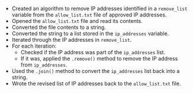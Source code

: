 - Created an algorithm to remove IP addresses identified in a `remove_list` variable from the `allow_list.txt` file of approved IP addresses.
- Opened the `allow_list.txt` file and read its contents.
- Converted the file contents to a string.
- Converted the string to a list stored in the `ip_addresses` variable.
- Iterated through the IP addresses in `remove_list`.
- For each iteration:
  - Checked if the IP address was part of the `ip_addresses` list.
  - If it was, applied the `.remove()` method to remove the IP address from `ip_addresses`.
- Used the `.join()` method to convert the `ip_addresses` list back into a string.
- Wrote the revised list of IP addresses back to the `allow_list.txt` file.
